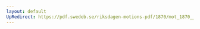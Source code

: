 ```yaml
---
layout: default
UpRedirect: https://pdf.swedeb.se/riksdagen-motions-pdf/1870/mot_1870__fk__00039.pdf
---
```

